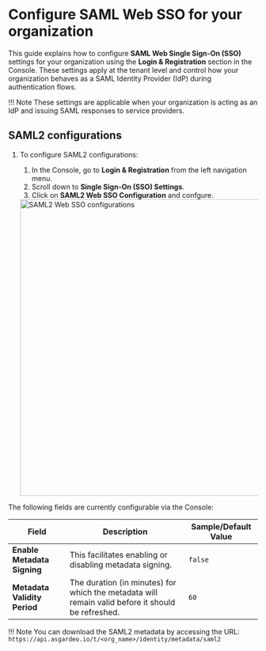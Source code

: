 # Configure SAML Web SSO for your organization

This guide explains how to configure **SAML Web Single Sign-On (SSO)** settings for your organization using the **Login & Registration** section in the Console. These settings apply at the tenant level and control how your organization behaves as a SAML Identity Provider (IdP) during authentication flows.

!!! Note
    These settings are applicable when your organization is acting as an IdP and issuing SAML responses to service providers.

## SAML2 configurations

1. To configure SAML2 configurations:

    1. In the Console, go to **Login & Registration** from the left navigation menu.
    2. Scroll down to **Single Sign-On (SSO) Settings**.
    3. Click on **SAML2 Web SSO Configuration** and confgure.

    <img src="{{base_path}}/assets/img/guides/authentication/saml2-web-sso-resident.png" width="600" alt="SAML2 Web SSO configurations"/>

The following fields are currently configurable via the Console:

| Field                     | Description                                                                 | Sample/Default Value |
|--------------------------|-----------------------------------------------------------------------------|----------------------|
| **Enable Metadata Signing**  | This facilitates enabling or disabling metadata signing. | `false` |
| **Metadata Validity Period** | The duration (in minutes) for which the metadata will remain valid before it should be refreshed. | `60` |

!!! Note
    You can download the SAML2 metadata by accessing the URL: `https://api.asgardeo.io/t/<org_name>/identity/metadata/saml2` 
